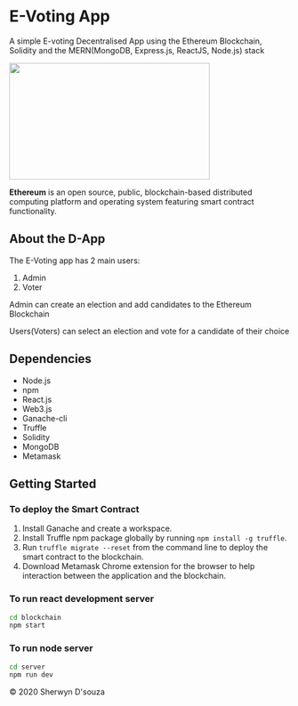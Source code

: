 # E-Voting App

A simple E-voting Decentralised App using the Ethereum Blockchain, Solidity and the MERN(MongoDB, Express.js, ReactJS, Node.js) stack

<img src="https://ethereum.org/static/c3bcc8c47890ffd2a2c329972c73d0fd/31987/ethereum-logo-portrait-black-gray.png" height="210px" width="360px"/>

<b>Ethereum</b> is an open source, public, blockchain-based distributed computing platform and operating system featuring smart contract functionality.

## About the D-App

The E-Voting app has 2 main users:
1. Admin 
2. Voter

Admin can create an election and add candidates to the Ethereum Blockchain

Users(Voters) can select an election and vote for a candidate of their choice

## Dependencies
<ul>
  <li>Node.js</li>
  <li>npm</li>
  <li>React.js</li>
  <li>Web3.js</li>
  <li>Ganache-cli</li>
  <li>Truffle</li>
  <li>Solidity</li>
  <li>MongoDB</li>
  <li>Metamask</li>
</ul>


## Getting Started

### To deploy the Smart Contract

1. Install Ganache and create a workspace.
2. Install Truffle npm package globally by running ```npm install -g truffle```.
3. Run ```truffle migrate --reset``` from the command line to deploy the smart contract to the blockchain.
4. Download Metamask Chrome extension for the browser to help interaction between the application and the blockchain.


### To run react development server

```bash
cd blockchain
npm start
```

### To run node server
```bash
cd server
npm run dev
```

&copy; 2020 Sherwyn D'souza
